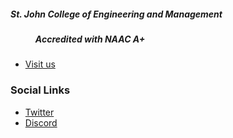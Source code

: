 ##### St. John College of Engineering and Management
##### &nbsp;&nbsp;&nbsp; &nbsp;&nbsp;&nbsp;&nbsp;&nbsp; &nbsp; Accredited with NAAC A+
* [Visit us](https://www.sjcem.edu.in/)

### Social Links
* [Twitter](https://twitter.com/OWASP__SJCEM)
* [Discord](https://discord.gg/jj2qEESJFt)
